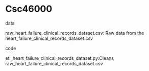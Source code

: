 # Csc46000


data

raw_heart_failure_clinical_records_dataset.csv: Raw data from the heart_failure_clinical_records_dataset.csv


code

etl_heart_failure_clinical_records_dataset.py:Cleans raw_heart_failure_clinical_records_dataset.csv
